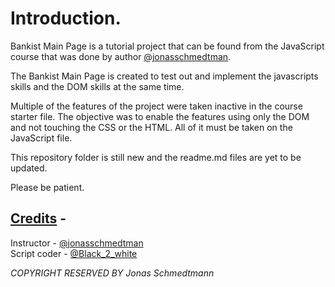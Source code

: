 # Introduction.

Bankist Main Page is a tutorial project that can be found from the JavaScript course that was done by author [@jonasschmedtman](https://twitter.com/jonasschmedtman). 

The Bankist Main Page is created to test out and implement the javascripts skills and the DOM skills at the same time. 

Multiple of the features of the project were taken inactive in the course starter file. The objective was to enable the features using only the DOM and not touching the CSS or the HTML. All of it must be taken on the JavaScript file. 





This repository folder is still new and the readme.md files are yet to be updated. 

Please be patient. 



## <u>Credits</u> - 

Instructor - [@jonasschmedtman](https://twitter.com/jonasschmedtman) <br>
Script coder - [@Black_2_white](https://twitter.com/Black_2_white)


_COPYRIGHT RESERVED BY Jonas Schmedtmann_